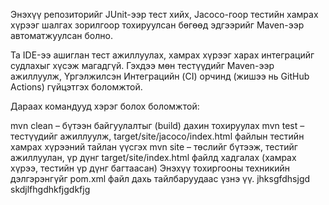 Энэхүү репозиторийг JUnit-ээр тест хийх, Jacoco-гоор тестийн хамрах хүрээг шалгах зорилгоор тохируулсан бөгөөд эдгээрийг Maven-ээр автоматжуулсан болно.

Та IDE-ээ ашиглан тест ажиллуулах, хамрах хүрээг харах интеграцийг судлахыг хүсэж магадгүй. Гэхдээ мөн тестүүдийг Maven-ээр ажиллуулж, Үргэлжилсэн Интеграцийн (CI) орчинд (жишээ нь GitHub Actions) гүйцэтгэх боломжтой.

Дараах командууд хэрэг болох боломжтой:

mvn clean – бүтээн байгуулалтыг (build) дахин тохируулах
mvn test – тестүүдийг ажиллуулж, target/site/jacoco/index.html файлын тестийн хамрах хүрээний тайлан үүсгэх
mvn site – төслийг бүтээж, тестийг ажиллуулан, үр дүнг target/site/index.html файлд хадгалах (хамрах хүрээ, тестийн үр дүнг багтаасан)
Энэхүү тохиргооны техникийн дэлгэрэнгүйг pom.xml файл дахь тайлбаруудаас үзнэ үү.
jhksgfdhsjgd
skdjlfhgdhkfjgdkfjg
